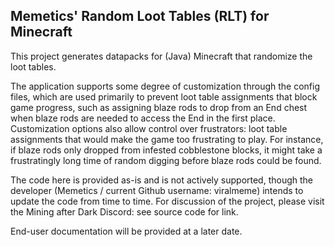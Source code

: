 ## Memetics' Random Loot Tables (RLT) for Minecraft

This project generates datapacks for (Java) Minecraft that randomize the loot tables.

The application supports some degree of customization through the config files, which are used primarily to prevent loot table assignments that block game progress, such as assigning blaze rods to drop from an End chest when blaze rods are needed to access the End in the first place.  Customization options also allow control over frustrators: loot table assignments that would make the game too frustrating to play.  For instance, if blaze rods only dropped from infested cobblestone blocks, it might take a frustratingly long time of random digging before blaze rods could be found.

The code here is provided as-is and is not actively supported, though the developer (Memetics / current Github username: viralmeme) intends to update the code from time to time.  For discussion of the project, please visit the Mining after Dark Discord: see source code for link.

End-user documentation will be provided at a later date.
